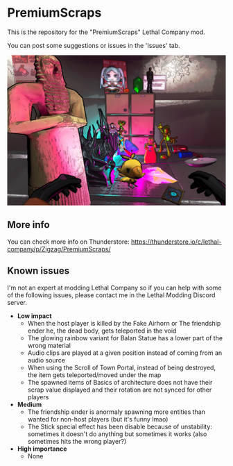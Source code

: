 # PremiumScraps

This is the repository for the "PremiumScraps" Lethal Company mod.

You can post some suggestions or issues in the 'Issues' tab.

![Preview](https://raw.githubusercontent.com/ZigzagAwaka/PremiumScraps/main/Images/premiumscraps-all-v6.PNG)

## More info
You can check more info on Thunderstore:
https://thunderstore.io/c/lethal-company/p/Zigzag/PremiumScraps/

## Known issues
I'm not an expert at modding Lethal Company so if you can help with some of the following issues, please contact me in the Lethal Modding Discord server.
- **Low impact**
    - When the host player is killed by the Fake Airhorn or The friendship ender he, the dead body, gets teleported in the void
    - The glowing rainbow variant for Balan Statue has a lower part of the wrong material
    - Audio clips are played at a given position instead of coming from an audio source
    - When using the Scroll of Town Portal, instead of being destroyed, the item gets teleported/moved under the map
    - The spawned items of Basics of architecture does not have their scrap value displayed and their rotation are not synced for other players
- **Medium**
    - The friendship ender is anormaly spawning more entities than wanted for non-host players (but it's funny lmao)
    - The Stick special effect has been disable because of unstability: sometimes it doesn't do anything but sometimes it works (also sometimes hits the wrong player?)
- **High importance**
    - None